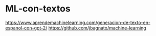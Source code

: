 # ML-con-textos
https://www.aprendemachinelearning.com/generacion-de-texto-en-espanol-con-gpt-2/
https://github.com/jbagnato/machine-learning
